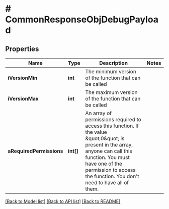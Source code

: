 # # CommonResponseObjDebugPayload

## Properties

Name | Type | Description | Notes
------------ | ------------- | ------------- | -------------
**iVersionMin** | **int** | The minimum version of the function that can be called |
**iVersionMax** | **int** | The maximum version of the function that can be called |
**aRequiredPermissions** | **int[]** | An array of permissions required to access this function.  If the value \&quot;0\&quot; is present in the array, anyone can call this function.  You must have one of the permission to access the function. You don&#39;t need to have all of them. |

[[Back to Model list]](../../README.md#models) [[Back to API list]](../../README.md#endpoints) [[Back to README]](../../README.md)
